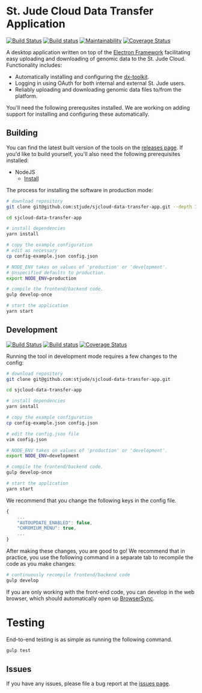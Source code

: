 

St. Jude Cloud Data Transfer Application
========================================

[![Build Status](https://travis-ci.org/stjude/sjcloud-data-transfer-app.svg?branch=master)](https://travis-ci.org/stjude/sjcloud-data-transfer-app) [![Build status](https://ci.appveyor.com/api/projects/status/m0a9yidlkb96sgfi/branch/master?svg=true)](https://ci.appveyor.com/project/claymcleod/sjcloud-data-transfer-app/branch/master) [![Maintainability](https://api.codeclimate.com/v1/badges/ce7eed7d778bf50ac81a/maintainability)](https://codeclimate.com/github/stjude/sjcloud-data-transfer-app/maintainability) [![Coverage Status](https://coveralls.io/repos/github/stjude/sjcloud-data-transfer-app/badge.svg?branch=master)](https://coveralls.io/github/stjude/sjcloud-data-transfer-app?branch=master)

A desktop application written on top of the [Electron Framework](https://electron.atom.io/) facilitating easy uploading and downloading of genomic data to the  St. Jude Cloud. Functionality includes:

* Automatically installing and configuring the [dx-toolkit](https://github.com/dnanexus/dx-toolkit).
* Logging in using OAuth for both internal and external St. Jude users.
* Reliably uploading and downloading genomic data files to/from the platform.

You'll need the following prerequsites installed. We are working on adding support for installing and configuring these automatically.

Building
-------

You can find the latest built version of the tools on the [releases page](https://github.com/stjude/sjcloud-data-transfer-app/releases). If you'd like to build yourself, you'll also need the following prerequisites installed:


* NodeJS
    - [Install](https://nodejs.org/en/download/)

The process for installing the software in production mode:

```bash
# download repository
git clone git@github.com:stjude/sjcloud-data-transfer-app.git --depth 1

cd sjcloud-data-transfer-app

# install dependencies
yarn install

# copy the example configuration
# edit as necessary
cp config-example.json config.json 

# NODE_ENV takes on values of 'production' or 'development'.
# Unspecified defaults to production.
export NODE_ENV=production

# compile the frontend/backend code.
gulp develop-once

# start the application
yarn start
```

Development
-----------

[![Build Status](https://travis-ci.org/stjude/sjcloud-data-transfer-app.svg?branch=development)](https://travis-ci.org/stjude/sjcloud-data-transfer-app) [![Build status](https://ci.appveyor.com/api/projects/status/m0a9yidlkb96sgfi/branch/development?svg=true)](https://ci.appveyor.com/project/claymcleod/sjcloud-data-transfer-app/branch/development) [![Coverage Status](https://coveralls.io/repos/github/stjude/sjcloud-data-transfer-app/badge.svg?branch=development)](https://coveralls.io/github/stjude/sjcloud-data-transfer-app?branch=development)

Running the tool in development mode requires a few changes to the config:

```bash
# download repository
git clone git@github.com:stjude/sjcloud-data-transfer-app.git

cd sjcloud-data-transfer-app

# install dependencies
yarn install

# copy the example configuration
cp config-example.json config.json 

# edit the config.json file
vim config.json

# NODE_ENV takes on values of 'production' or 'development'.
export NODE_ENV=development

# compile the frontend/backend code.
gulp develop-once

# start the application
yarn start 
```

We recommend that you change the following keys in the config
 file.

```javascript
{
    ...
    "AUTOUPDATE_ENABLED": false,
    "CHROMIUM_MENU": true,
    ...
}
```

After making these changes, you are good to go! We recommend that in practice, you use the following command in a separate tab to recompile the code as you make changes:

```bash
# continuously recompile frontend/backend code
gulp develop
```

If you are only working with the front-end code, you can develop in the web browser, which should automatically open up [BrowserSync](https://www.browsersync.io/). 


Testing
=======

End-to-end testing is as simple as running the following command.

```bash
gulp test
```

Issues
------

If you have any issues, please file a bug report at the [issues page](https://github.com/stjude/sjcloud-data-transfer-app/issues).
